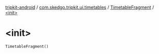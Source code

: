 [tripkit-android](../../index.md) / [com.skedgo.tripkit.ui.timetables](../index.md) / [TimetableFragment](index.md) / [&lt;init&gt;](./-init-.md)

# &lt;init&gt;

`TimetableFragment()`
